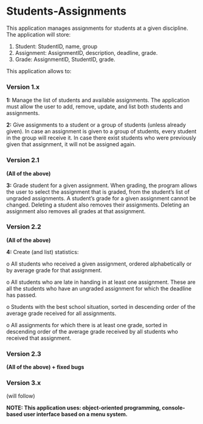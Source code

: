 # Students-Assignments
This application manages assignments for students at a given discipline. The application
will store:

1. Student: StudentID, name, group
2. Assignment: AssignmentID, description, deadline, grade.
3. Grade: AssignmentID, StudentID, grade.

This application allows to:

### Version 1.x

  **1:** Manage the list of students and available assignments. The application must allow the user to add, remove, update, and list both students and assignments.

  **2:** Give assignments to a student or a group of students (unless already given). In case an
assignment is given to a group of students, every student in the group will receive it. In case there exist students who were previously given that assignment, it will not be assigned again.

### Version 2.1

**(All of the above)**

  **3:** Grade student for a given assignment. When grading, the program allows the user to select the assignment that is graded, from the student’s list of ungraded assignments. A student’s grade for a given assignment cannot be changed. Deleting a student also removes their assignments. Deleting an assignment also removes all grades at that assignment.

### Version 2.2

**(All of the above)**

  **4:** Create (and list) statistics:

o All students who received a given assignment, ordered alphabetically or by average grade for that assignment.

o All students who are late in handing in at least one assignment. These are all the students who have an ungraded assignment for which the deadline has passed.

o Students with the best school situation, sorted in descending order of the average grade received for all assignments.

o All assignments for which there is at least one grade, sorted in descending order of the average grade received by all students who received that assignment.

### Version 2.3

**(All of the above) + fixed bugs**

### Version 3.x

(will follow)

**NOTE: This application uses: object-oriented programming, console-based user interface based on a menu system.**
